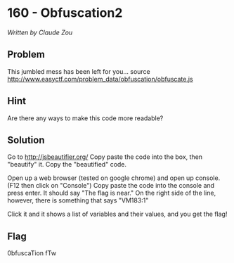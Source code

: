 # 160 - Obfuscation2

*Written by Claude Zou*

## Problem

This jumbled mess has been left for you... source
http://www.easyctf.com/problem_data/obfuscation/obfuscate.js

## Hint

Are there any ways to make this code more readable?

## Solution

Go to http://jsbeautifier.org/
Copy paste the code into the box, then "beautify" it.
Copy the "beautified" code.

Open up a web browser (tested on google chrome) and open up console. (F12 then click on "Console")
Copy paste the code into the console and press enter. It should say "The flag is near." 
On the right side of the line, however, there is something that says "VM183:1"

Click it and it shows a list of variables and their values, and you get the flag!

## Flag

0bfuscaTion fTw
